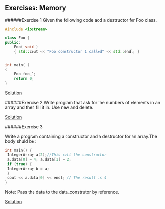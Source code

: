 ## Exercises: Memory

######Exercise 1
Given the following code add a destructor for Foo class.
```cpp
#include <iostream>

class Foo {
public:
    Foo( void )
    { std::cout << "Foo constructor 1 called" << std::endl; }


int main( )
{
    Foo foo_1;
    return 0;
}
```
[Solution](../code/9.Memory/e_9.1.cpp)

######Exercise 2
Write  program that ask for the numbers of elements in an array and then fill it in. Use new and delete.

[Solution](../code/9.Memory/e_9.2.cpp)

######Exercise 3

Write a program containing a constructor and a destructor for an array.The body shuld be :
```cpp
int main() {
 IntegerArray a(2);//This call the constructor
 a.data[0] = 4; a.data[1] = 2;
 if (true) {
 IntegerArray b = a;
 }
 cout << a.data[0] << endl; // The result is 4
}
```

Note: Pass the data to the data_construtor by reference.


[Solution](../code/9.Memory/e_9.3.cpp)


